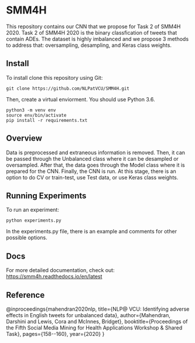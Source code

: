 # SMM4H
This repository contains our CNN that we propose for Task 2 of SMM4H 2020. Task 2 of SMM4H 2020 is the binary classfication of tweets that contain ADEs. The dataset is highly imbalanced and we propose 3 methods to address that: oversampling, desampling, and Keras class weights. 

## Install
To install clone this repository using Git:
``` 
git clone https://github.com/NLPatVCU/SMM4H.git 
```
Then, create a virtual enviorment. You should use Python 3.6. 
``` 
python3 -m venv env
source env/bin/activate 
pip install -r requirements.txt
```

## Overview 
Data is preprocessed and extraneous information is removed. Then, it can be passed through the Unbalanced class where it can be desampled or oversampled. After that, the data goes through the Model class where it is prepared for the CNN. Finally, the CNN is run. At this stage, there is an option to do CV or train-test, use Test data, or use Keras class weights. 

## Running Experiments 
To run an experiment: 
```
python experiments.py
```
In the experiments.py file, there is an example and comments for other possible options. 

## Docs
For more detailed documentation, check out: https://smm4h.readthedocs.io/en/latest 
  
## Reference
@inproceedings{mahendran2020nlp,
  title={NLP@ VCU: Identifying adverse effects in English tweets for unbalanced data},
  author={Mahendran, Darshini and Lewis, Cora and McInnes, Bridget},
  booktitle={Proceedings of the Fifth Social Media Mining for Health Applications Workshop \& Shared Task},
  pages={158--160},
  year={2020}
}
